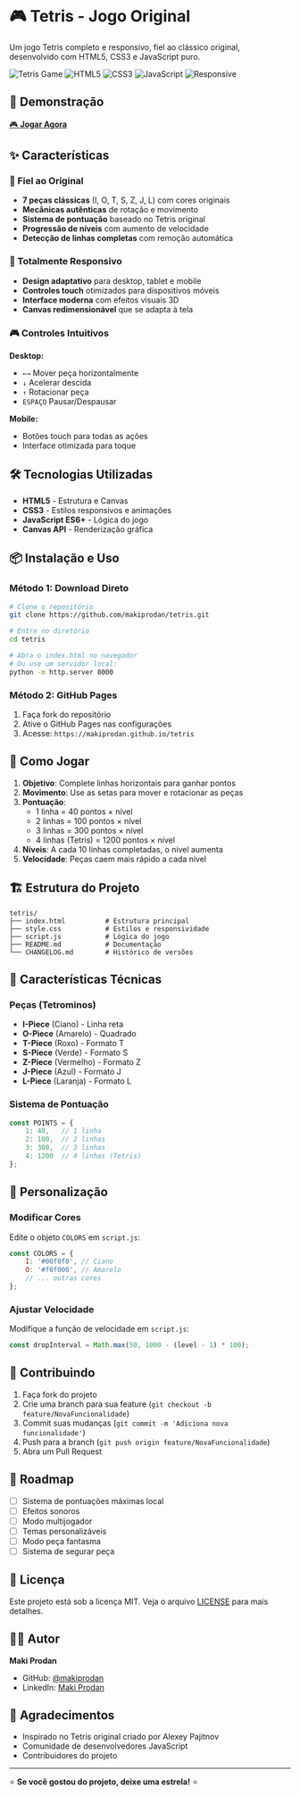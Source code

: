 # 🎮 Tetris - Jogo Original

Um jogo Tetris completo e responsivo, fiel ao clássico original, desenvolvido com HTML5, CSS3 e JavaScript puro.

![Tetris Game](https://img.shields.io/badge/Game-Tetris-brightgreen)
![HTML5](https://img.shields.io/badge/HTML5-E34F26?logo=html5&logoColor=white)
![CSS3](https://img.shields.io/badge/CSS3-1572B6?logo=css3&logoColor=white)
![JavaScript](https://img.shields.io/badge/JavaScript-F7DF1E?logo=javascript&logoColor=black)
![Responsive](https://img.shields.io/badge/Design-Responsive-blue)

## 🚀 Demonstração

[🎮 **Jogar Agora**](https://makiprodan.github.io/tetris)

## ✨ Características

### 🎯 Fiel ao Original
- **7 peças clássicas** (I, O, T, S, Z, J, L) com cores originais
- **Mecânicas autênticas** de rotação e movimento
- **Sistema de pontuação** baseado no Tetris original
- **Progressão de níveis** com aumento de velocidade
- **Detecção de linhas completas** com remoção automática

### 📱 Totalmente Responsivo
- **Design adaptativo** para desktop, tablet e mobile
- **Controles touch** otimizados para dispositivos móveis
- **Interface moderna** com efeitos visuais 3D
- **Canvas redimensionável** que se adapta à tela

### 🎮 Controles Intuitivos
**Desktop:**
- `←→` Mover peça horizontalmente
- `↓` Acelerar descida
- `↑` Rotacionar peça
- `ESPAÇO` Pausar/Despausar

**Mobile:**
- Botões touch para todas as ações
- Interface otimizada para toque

## 🛠️ Tecnologias Utilizadas

- **HTML5** - Estrutura e Canvas
- **CSS3** - Estilos responsivos e animações
- **JavaScript ES6+** - Lógica do jogo
- **Canvas API** - Renderização gráfica

## 📦 Instalação e Uso

### Método 1: Download Direto
```bash
# Clone o repositório
git clone https://github.com/makiprodan/tetris.git

# Entre no diretório
cd tetris

# Abra o index.html no navegador
# Ou use um servidor local:
python -m http.server 8000
```

### Método 2: GitHub Pages
1. Faça fork do repositório
2. Ative o GitHub Pages nas configurações
3. Acesse: `https://makiprodan.github.io/tetris`

## 🎯 Como Jogar

1. **Objetivo**: Complete linhas horizontais para ganhar pontos
2. **Movimento**: Use as setas para mover e rotacionar as peças
3. **Pontuação**: 
   - 1 linha = 40 pontos × nível
   - 2 linhas = 100 pontos × nível
   - 3 linhas = 300 pontos × nível
   - 4 linhas (Tetris) = 1200 pontos × nível
4. **Níveis**: A cada 10 linhas completadas, o nível aumenta
5. **Velocidade**: Peças caem mais rápido a cada nível

## 🏗️ Estrutura do Projeto

```
tetris/
├── index.html          # Estrutura principal
├── style.css           # Estilos e responsividade
├── script.js           # Lógica do jogo
├── README.md           # Documentação
└── CHANGELOG.md        # Histórico de versões
```

## 🎨 Características Técnicas

### Peças (Tetrominos)
- **I-Piece** (Ciano) - Linha reta
- **O-Piece** (Amarelo) - Quadrado
- **T-Piece** (Roxo) - Formato T
- **S-Piece** (Verde) - Formato S
- **Z-Piece** (Vermelho) - Formato Z
- **J-Piece** (Azul) - Formato J
- **L-Piece** (Laranja) - Formato L

### Sistema de Pontuação
```javascript
const POINTS = {
    1: 40,   // 1 linha
    2: 100,  // 2 linhas
    3: 300,  // 3 linhas
    4: 1200  // 4 linhas (Tetris)
};
```

## 🔧 Personalização

### Modificar Cores
Edite o objeto `COLORS` em `script.js`:
```javascript
const COLORS = {
    I: '#00f0f0', // Ciano
    O: '#f0f000', // Amarelo
    // ... outras cores
};
```

### Ajustar Velocidade
Modifique a função de velocidade em `script.js`:
```javascript
const dropInterval = Math.max(50, 1000 - (level - 1) * 100);
```

## 🤝 Contribuindo

1. Faça fork do projeto
2. Crie uma branch para sua feature (`git checkout -b feature/NovaFuncionalidade`)
3. Commit suas mudanças (`git commit -m 'Adiciona nova funcionalidade'`)
4. Push para a branch (`git push origin feature/NovaFuncionalidade`)
5. Abra um Pull Request

## 📝 Roadmap

- [ ] Sistema de pontuações máximas local
- [ ] Efeitos sonoros
- [ ] Modo multijogador
- [ ] Temas personalizáveis
- [ ] Modo peça fantasma
- [ ] Sistema de segurar peça

## 📄 Licença

Este projeto está sob a licença MIT. Veja o arquivo [LICENSE](LICENSE) para mais detalhes.

## 👨‍💻 Autor

**Maki Prodan**
- GitHub: [@makiprodan](https://github.com/makiprodan)
- LinkedIn: [Maki Prodan](https://linkedin.com/in/makiprodan)

## 🙏 Agradecimentos

- Inspirado no Tetris original criado por Alexey Pajitnov
- Comunidade de desenvolvedores JavaScript
- Contribuidores do projeto

---

⭐ **Se você gostou do projeto, deixe uma estrela!** ⭐